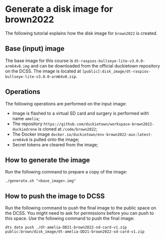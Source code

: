 # Generate a disk image for brown2022

The following tutorial explains how the disk image for `brown2022` is created.

## Base (input) image

The base image for this course is `dt-raspios-bullseye-lite-v3.0.0-arm64v8.img`
and can be downloaded from the official duckietown repository on the DCSS.
The image is located at `[public]:disk_image/dt-raspios-bullseye-lite-v3.0.0-arm64v8.zip`.

## Operations

The following operations are performed on the input image:
- Image is flashed to a virtual SD card and surgery is performed with name `amelia`;
- The repository `https://github.com/duckietown/workspace-brown2022-duckiedrone` is cloned at `/code/brown2022`;
- The Docker image `docker.io/duckietown/env-brown2022-aux:latest-arm64v8` is pulled onto the image;
- Secret tokens are cleared from the image;

## How to generate the image

Run the following command to prepare a copy of the image:

```shell
./generate.sh "<base_image>.img"
```

## How to push the image to DCSS

Run the following command to push the final image to the public space on the DCSS.
You might need to ask for permissions before you can push to this space.
Use the following command to push the final image:

```shell
dts data push ./dt-amelia-DD21-brown2022-sd-card-v1.zip public:brown/disk_image/dt-amelia-DD21-brown2022-sd-card-v1.zip
```